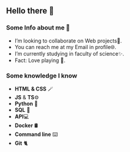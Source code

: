 ## Hello there 👋


### Some Info about me 🔔

- I’m looking to collaborate on Web projects🥇.
- You can reach me at my Email in profile🌐.
- I’m currently studying in faculty of science✨.
- Fact: Love playing 🏓.

### Some knowledge I know

- **HTML & CSS** 🪄
- **JS** & **TS**⚙️
- **Python** 🐍
- **SQL** 🧩
- **API**💻
- **Docker** 🛢️
- **Command line** ⌨️
- **Git** 🐈
